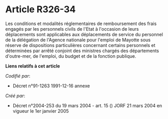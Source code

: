 # Article R326-34

Les conditions et modalités réglementaires de remboursement des frais engagés par les personnels civils de l'Etat à
l'occasion de leurs déplacements sont applicables aux déplacements de service du personnel de la délégation de l'Agence
nationale pour l'emploi de Mayotte sous réserve de dispositions particulières concernant certains personnels et déterminées
par arrêté conjoint des ministres chargés des départements d'outre-mer, de l'emploi, du budget et de la fonction publique.

**Liens relatifs à cet article**

_Codifié par_:

  - Décret n°91-1263 1991-12-16 annexe

_Créé par_:

  - Décret n°2004-253 du 19 mars 2004 - art. 15 () JORF 21 mars 2004 en vigueur le 1er janvier 2005
